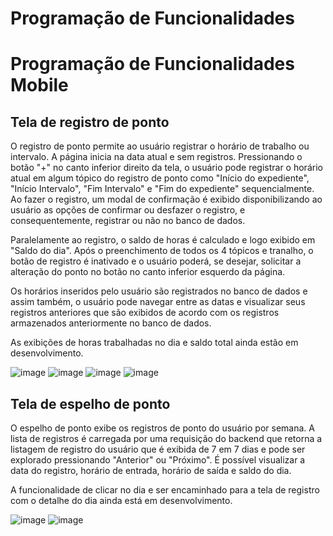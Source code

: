 # Programação de Funcionalidades

# Programação de Funcionalidades Mobile

## Tela de registro de ponto

O registro de ponto permite ao usuário registrar o horário de trabalho ou intervalo. A página inicia na data atual e sem registros. Pressionando o botão "+" no canto inferior direito da tela, o usuário pode registrar o horário atual em algum tópico do registro de ponto como "Início do expediente", "Início Intervalo", "Fim Intervalo" e "Fim do expediente" sequencialmente. Ao fazer o registro, um modal de confirmação é exibido disponibilizando ao usuário as opções de confirmar ou desfazer o registro, e consequentemente, registrar ou não no banco de dados.

Paralelamente ao registro, o saldo de horas é calculado e logo exibido em "Saldo do dia". Após o preenchimento de todos os 4 tópicos e tranalho, o botão de registro é inativado e o usuário poderá, se desejar, solicitar a alteração do ponto no botão no canto inferior esquerdo da página.

Os horários inseridos pelo usuário são registrados no banco de dados e assim também, o usuário pode navegar entre as datas e visualizar seus registros anteriores que são exibidos de acordo com os registros armazenados anteriormente no banco de dados.

As exibições de horas trabalhadas no dia e saldo total ainda estão em desenvolvimento.

![image](https://github.com/ICEI-PUC-Minas-PMV-ADS/pmv-ads-2024-1-e4-proj-dad-t2-grupo12/assets/114538749/8047b619-f202-4e1d-81a4-5d0324d30a0e) ![image](https://github.com/ICEI-PUC-Minas-PMV-ADS/pmv-ads-2024-1-e4-proj-dad-t2-grupo12/assets/114538749/b082837c-f2c3-45ac-9658-836e8d4210fd) ![image](https://github.com/ICEI-PUC-Minas-PMV-ADS/pmv-ads-2024-1-e4-proj-dad-t2-grupo12/assets/114538749/371b9d15-ecb7-4f6a-a284-e96690c69849) ![image](https://github.com/ICEI-PUC-Minas-PMV-ADS/pmv-ads-2024-1-e4-proj-dad-t2-grupo12/assets/114538749/3fca9602-0a0d-499b-aa90-03345ededa80)

## Tela de espelho de ponto

O espelho de ponto exibe os registros de ponto do usuário por semana. A lista de registros é carregada por uma requisição do backend que retorna a listagem de registro do usuário que é exibida de 7 em 7 dias e pode ser explorado pressionando "Anterior" ou "Próximo". É possível visualizar a data do registro, horário de entrada, horário de saída e saldo do dia.

A funcionalidade de clicar no dia e ser encaminhado para a tela de registro com o detalhe do dia ainda está em desenvolvimento. 

![image](https://github.com/ICEI-PUC-Minas-PMV-ADS/pmv-ads-2024-1-e4-proj-dad-t2-grupo12/assets/114538749/4ab44f3b-0813-46c3-bff7-e021d0046cbd) ![image](https://github.com/ICEI-PUC-Minas-PMV-ADS/pmv-ads-2024-1-e4-proj-dad-t2-grupo12/assets/114538749/097d33d9-28e1-4417-b001-7f269f3e62b6)



